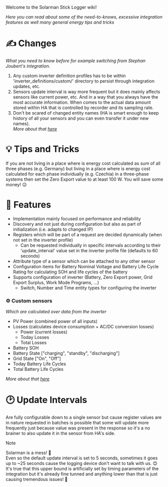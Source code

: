 Welcome to the Solarman Stick Logger wiki!  

_Here you can read about some of the need-to-knows, excessive integration features as well many general energy tips and tricks_

# ✍ Changes
_What you need to know before for example switching from Stephan Joubert's integration._
1. Any custom inverter definition profiles has to be within 'inverter_definitions/custom/' directory to persist through integration updates, etc.
2. Sensors update interval is way more frequent but it does mainly affects sensors like current power, etc. And in a way that you always have the most accurate information. When comes to the actual data amount stored within HA that is controlled by recorder and its sampling rate.
3. Don't be scared of changed entity names (HA is smart enough to keep history of all your sensors and you can even transfer it under new names).  
_More about that [here](https://github.com/davidrapan/ha-solarman/wiki/Naming-Scheme-%E2%80%90-sensor-renaming)_

# 💡 Tips and Tricks
If you are not living in a place where is energy cost calculated as sum of all three phases (e.g. Germany) but living in a place where is energy cost calculated for each phase individually (e.g. Czechia) in a three-phase systems then set the Zero Export value to at least 100 W. You will save some money! 😉

# 🎁 Features
- Implementation mainly focused on performance and reliability
- Discovery and not just during configuration but also as part of initialization (i.e. adapts to changed IP)
- Registers which will be part of a request are decided dynamically (when not set in the inverter profile)
  - Can be requested individually in specific intervals according to their 'update_interval' value set in the inverter profile file (defaults to 60 seconds)
- Attribute type of a sensor which can be attached to any other sensor
- Configuration items for Battery Nominal Voltage and Battery Life Cycle Rating for calculating SOH and life cycles of the battery
- Supports configuration of inverter (Battery, Zero Export power, Grid Export Surplus, Work Mode Programs, ...)
  - Switch, Number and Time entity types for configuring the inverter

### ⚙️ Custom sensors  
_Which are calculated over data from the inverter_
- PV Power (combined power of all inputs)
- Losses (calculates device consumption + AC/DC conversion losses)
  - Power (current losses)
  - Today Losses
  - Total Losses
- Battery SOH
- Battery State ["charging", "standby", "discharging"]
- Grid State ["On", "Off"]
- Today Battery Life Cycles
- Total Battery Life Cycles

_More about that [here](https://github.com/davidrapan/ha-solarman/wiki/Custom-sensors)_

# 🕑 Update Intervals

Are fully configurable down to a single sensor but cause register values are in nature requested in batches is possible that some will update more frequently just because value was present in the response so it's a no brainer to also update it in the sensor from HA's side.

> [!NOTE]  
> Solarman is a mess! 🤯  
> Even so the default update interval is set to 5 seconds, sometimes it goes up to ~25 seconds cause the logging device don't want to talk with us. 😊  
> It's true that this upper bound is artificially set by timing parameters of the integration but it's already fine tunned and anything lower than that is just causing tremendous issues! 🙁